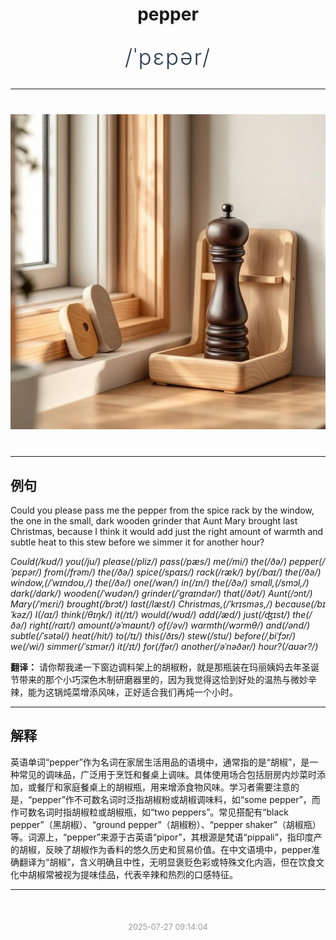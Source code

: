 <div align="center">

# pepper

<div style="margin: 30px 0;">
<h1 style="font-size: 2.5em; font-weight: 300; letter-spacing: 2px; margin: 0; color: #2c3e50;">
/ˈpɛpər/
</h1>
</div>

</div>

---

<div align="center" style="margin: 40px 0;">

![pepper](images/pepper.png)

</div>

---

## 例句

Could you please pass me the pepper from the spice rack by the window, the one in the small, dark wooden grinder that Aunt Mary brought last Christmas, because I think it would add just the right amount of warmth and subtle heat to this stew before we simmer it for another hour?

*Could(/kʊd/) you(/ju/) please(/pliz/) pass(/pæs/) me(/mi/) the(/ðə/) pepper(/ˈpɛpər/) from(/frəm/) the(/ðə/) spice(/spaɪs/) rack(/ræk/) by(/baɪ/) the(/ðə/) window,(/ˈwɪndoʊ,/) the(/ðə/) one(/wən/) in(/ɪn/) the(/ðə/) small,(/smɔl,/) dark(/dɑrk/) wooden(/ˈwʊdən/) grinder(/ˈgraɪndər/) that(/ðət/) Aunt(/ɔnt/) Mary(/ˈmɛri/) brought(/brɔt/) last(/læst/) Christmas,(/ˈkrɪsməs,/) because(/bɪˈkəz/) I(/aɪ/) think(/θɪŋk/) it(/ɪt/) would(/wʊd/) add(/æd/) just(/ʤɪst/) the(/ðə/) right(/raɪt/) amount(/əˈmaʊnt/) of(/əv/) warmth(/wɔrmθ/) and(/ənd/) subtle(/ˈsətəl/) heat(/hit/) to(/tɪ/) this(/ðɪs/) stew(/stu/) before(/ˌbiˈfɔr/) we(/wi/) simmer(/ˈsɪmər/) it(/ɪt/) for(/fər/) another(/əˈnəðər/) hour?(/aʊər?/)*

**翻译：** 请你帮我递一下窗边调料架上的胡椒粉，就是那瓶装在玛丽姨妈去年圣诞节带来的那个小巧深色木制研磨器里的，因为我觉得这恰到好处的温热与微妙辛辣，能为这锅炖菜增添风味，正好适合我们再炖一个小时。

---

## 解释

英语单词“pepper”作为名词在家居生活用品的语境中，通常指的是“胡椒”，是一种常见的调味品，广泛用于烹饪和餐桌上调味。具体使用场合包括厨房内炒菜时添加，或餐厅和家庭餐桌上的胡椒瓶，用来增添食物风味。学习者需要注意的是，“pepper”作不可数名词时泛指胡椒粉或胡椒调味料，如“some pepper”，而作可数名词时指胡椒粒或胡椒瓶，如“two peppers”。常见搭配有“black pepper”（黑胡椒）、“ground pepper”（胡椒粉）、“pepper shaker”（胡椒瓶）等。词源上，“pepper”来源于古英语“pipor”，其根源是梵语“pippali”，指印度产的胡椒，反映了胡椒作为香料的悠久历史和贸易价值。在中文语境中，pepper准确翻译为“胡椒”，含义明确且中性，无明显褒贬色彩或特殊文化内涵，但在饮食文化中胡椒常被视为提味佳品，代表辛辣和热烈的口感特征。


---

<div align="center" style="margin-top: 50px;">
<small style="color: #999; font-size: 0.9em;">2025-07-27 09:14:04</small>
</div>

